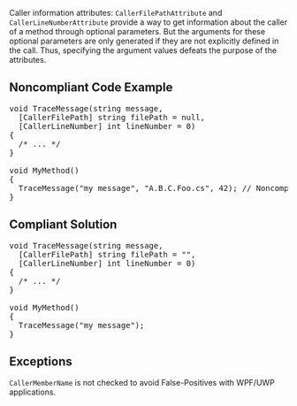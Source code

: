 Caller information attributes: `CallerFilePathAttribute` and `CallerLineNumberAttribute` provide a way to get information
about the caller of a method through optional parameters. But the arguments for these optional parameters are only generated if they are not
explicitly defined in the call. Thus, specifying the argument values defeats the purpose of the attributes.

## Noncompliant Code Example

<pre>
void TraceMessage(string message,
  [CallerFilePath] string filePath = null,
  [CallerLineNumber] int lineNumber = 0)
{
  /* ... */
}

void MyMethod()
{
  TraceMessage("my message", "A.B.C.Foo.cs", 42); // Noncompliant
}
</pre>

## Compliant Solution

<pre>
void TraceMessage(string message,
  [CallerFilePath] string filePath = "",
  [CallerLineNumber] int lineNumber = 0)
{
  /* ... */
}

void MyMethod()
{
  TraceMessage("my message");
}
</pre>

## Exceptions

`CallerMemberName` is not checked to avoid False-Positives with WPF/UWP applications.